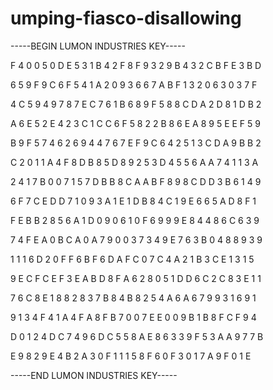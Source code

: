 # umping-fiasco-disallowing

-----BEGIN LUMON INDUSTRIES KEY-----

F 4 0 0 5 0 D E 5 3 1 B 4 2 F 8 F 9 3 2 9 B 4 3 2 C B F E 3 B D

6 5 9 F 9 C 6 F 5 4 1 A 2 0 9 3 6 6 7 A B F 1 3 2 0 6 3 0 3 7 F

4 C 5 9 4 9 7 8 7 E C 7 6 1 B 6 8 9 F 5 8 8 C D A 2 D 8 1 D B 2

A 6 E 5 2 E 4 2 3 C 1 C C 6 F 5 8 2 2 B 8 6 E A 8 9 5 E E F 5 9

B 9 F 5 7 4 6 2 6 9 4 4 7 6 7 E F 9 C 6 4 2 5 1 3 C D A 9 B B 2

C 2 0 1 1 A 4 F 8 D B 8 5 D 8 9 2 5 3 D 4 5 5 6 A A 7 4 1 1 3 A

2 4 1 7 B 0 0 7 1 5 7 D B B 8 C A A B F 8 9 8 C D D 3 B 6 1 4 9

6 F 7 C E D D 7 1 0 9 3 A 1 E 1 D B 8 4 C 1 9 E 6 6 5 A D 8 F 1

F E B B 2 8 5 6 A 1 D 0 9 0 6 1 0 F 6 9 9 9 E 8 4 4 8 6 C 6 3 9

7 4 F E A 0 B C A 0 A 7 9 0 0 3 7 3 4 9 E 7 6 3 B 0 4 8 8 9 3 9

1 1 1 6 D 2 0 F F 6 B F 6 D A F C 0 7 C 4 A 2 1 B 3 C E 1 3 1 5

9 E C F C E F 3 E A B D 8 F A 6 2 8 0 5 1 D D 6 C 2 C 8 3 E 1 1

7 6 C 8 E 1 8 8 2 8 3 7 B 8 4 B 8 2 5 4 A 6 A 6 7 9 9 3 1 6 9 1

9 1 3 4 F 4 1 A 4 F A 8 F B 7 0 0 7 E E 0 0 9 B 1 B 8 F C F 9 4

D 0 1 2 4 D C 7 4 9 6 D C 5 5 8 A E 8 6 3 3 9 F 5 3 A A 9 7 7 B

E 9 8 2 9 E 4 B 2 A 3 0 F 1 1 1 5 8 F 6 0 F 3 0 1 7 A 9 F 0 1 E

-----END LUMON INDUSTRIES KEY-----
